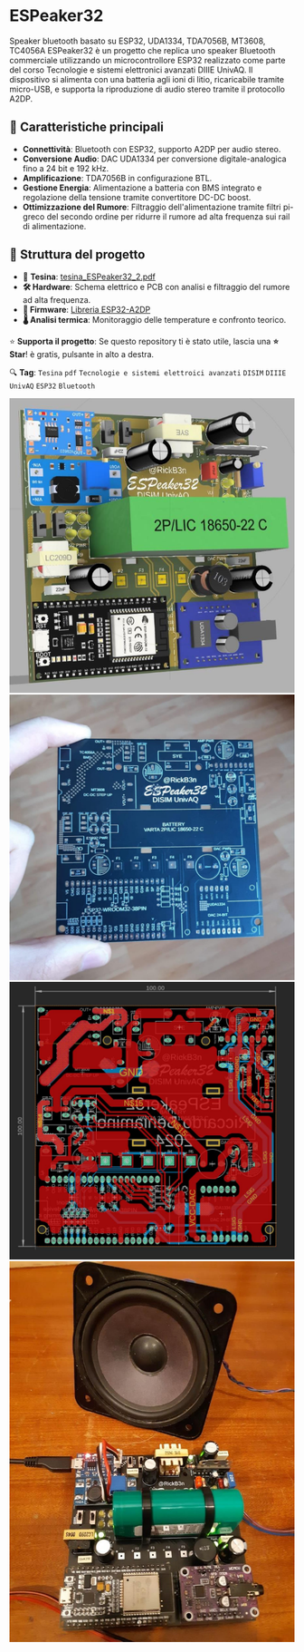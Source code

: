 # ESPeaker32
Speaker bluetooth basato su ESP32, UDA1334, TDA7056B, MT3608, TC4056A ESPeaker32 è un progetto che replica uno speaker Bluetooth commerciale utilizzando un microcontrollore ESP32 realizzato come parte del corso Tecnologie e sistemi elettronici avanzati DIIIE UnivAQ.
Il dispositivo si alimenta con una batteria agli ioni di litio, ricaricabile tramite micro-USB, e supporta la riproduzione di audio stereo tramite il protocollo A2DP.

## 🚀 Caratteristiche principali
- **Connettività**: Bluetooth con ESP32, supporto A2DP per audio stereo.  
- **Conversione Audio**: DAC UDA1334 per conversione digitale-analogica fino a 24 bit e 192 kHz.  
- **Amplificazione**: TDA7056B in configurazione BTL.  
- **Gestione Energia**: Alimentazione a batteria con BMS integrato e regolazione della tensione tramite convertitore DC-DC boost.  
- **Ottimizzazione del Rumore**: Filtraggio dell'alimentazione tramite filtri pi-greco del secondo ordine per ridurre il rumore ad alta frequenza sui rail di alimentazione.  

## 📁 Struttura del progetto
- 📜 **Tesina**: [tesina_ESPeaker32_2.pdf](https://github.com/rickb3n/ESPeaker32/blob/main/tesina_ESPeaker32_2.pdf)
- **🛠 Hardware**: Schema elettrico e PCB con analisi e filtraggio del rumore ad alta frequenza.
- **💾 Firmware**: [Libreria ESP32-A2DP](https://github.com/pschatzmann/ESP32-A2DP)
- **🌡 Analisi termica**: Monitoraggio delle temperature e confronto teorico.  

⭐ **Supporta il progetto**: Se questo repository ti è stato utile, lascia una **⭐ Star**! è gratis, pulsante in alto a destra.

🔍 **Tag**: `Tesina` `pdf` `Tecnologie e sistemi elettroici avanzati` `DISIM` `DIIIE` `UnivAQ` `ESP32` `Bluetooth` 

![1](https://github.com/rickb3n/ESPeaker32/blob/main/ESPeaker32_render_3d.jpg)
![2](https://github.com/rickb3n/ESPeaker32/blob/main/pcb_fabric.jpg)
![3](https://github.com/rickb3n/ESPeaker32/blob/main/pcb1.jpg)
![4](https://github.com/rickb3n/ESPeaker32/blob/main/ESPeaker32_finale.jpg)
